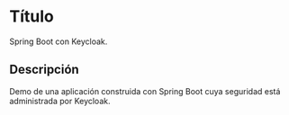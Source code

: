 
# Título

Spring Boot con Keycloak.


## Descripción

Demo de una aplicación construida con Spring Boot cuya seguridad está administrada por Keycloak.